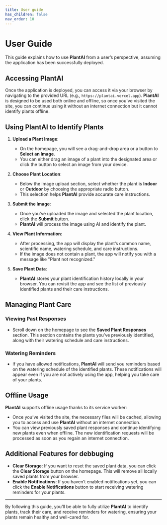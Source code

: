 ```yaml
---
title: User guide
has_children: false
nav_order: 10
---
```


# User Guide

This guide explains how to use **PlantAI** from a user’s perspective, assuming the application has been successfully deployed.

## Accessing PlantAI

Once the application is deployed, you can access it via your browser by navigating to the provided URL (e.g., `https://plantai.vercel.app`). **PlantAI** is designed to be used both online and offline, so once you've visited the site, you can continue using it without an internet connection but it cannot identify plants offline.

## Using PlantAI to Identify Plants

1. **Upload a Plant Image**:
   - On the homepage, you will see a drag-and-drop area or a button to **Select an Image**. 
   - You can either drag an image of a plant into the designated area or click the button to select an image from your device.

2. **Choose Plant Location**:
   - Below the image upload section, select whether the plant is **Indoor** or **Outdoor** by choosing the appropriate radio button.
   - This selection helps **PlantAI** provide accurate care instructions.

3. **Submit the Image**:
   - Once you’ve uploaded the image and selected the plant location, click the **Submit** button.
   - **PlantAI** will process the image using AI and identify the plant.
   
4. **View Plant Information**:
   - After processing, the app will display the plant’s common name, scientific name, watering schedule, and care instructions.
   - If the image does not contain a plant, the app will notify you with a message like "Plant not recognized."

5. **Save Plant Data**:
   - **PlantAI** stores your plant identification history locally in your browser. You can revisit the app and see the list of previously identified plants and their care instructions.

## Managing Plant Care

### Viewing Past Responses
- Scroll down on the homepage to see the **Saved Plant Responses** section. This section contains the plants you’ve previously identified, along with their watering schedule and care instructions.

### Watering Reminders
- If you have allowed notifications, **PlantAI** will send you reminders based on the watering schedule of the identified plants. These notifications will appear even if you are not actively using the app, helping you take care of your plants.

## Offline Usage

**PlantAI** supports offline usage thanks to its service worker:
- Once you’ve visited the site, the necessary files will be cached, allowing you to access and use **PlantAI** without an internet connection.
- You can view previously saved plant responses and continue identifying new plants even when offline. The new identification requests will be processed as soon as you regain an internet connection.

## Additional Features for debbuging

- **Clear Storage**: If you want to reset the saved plant data, you can click the **Clear Storage** button on the homepage. This will remove all locally saved plants from your browser.
- **Enable Notifications**: If you haven’t enabled notifications yet, you can click the **Enable Notifications** button to start receiving watering reminders for your plants.

---

By following this guide, you’ll be able to fully utilize **PlantAI** to identify plants, track their care, and receive reminders for watering, ensuring your plants remain healthy and well-cared for.
